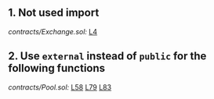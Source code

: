 ## 1. Not used import

_contracts/Exchange.sol:_ [L4](https://github.com/code-423n4/2022-11-non-fungible/blob/main/contracts/Exchange.sol#L4)

## 2. Use `external` instead of `public` for the following functions

_contracts/Pool.sol:_ [L58](https://github.com/code-423n4/2022-11-non-fungible/blob/main/contracts/Pool.sol#L58)
[L79](https://github.com/code-423n4/2022-11-non-fungible/blob/main/contracts/Pool.sol#L79)
[L83](https://github.com/code-423n4/2022-11-non-fungible/blob/main/contracts/Pool.sol#L83)
